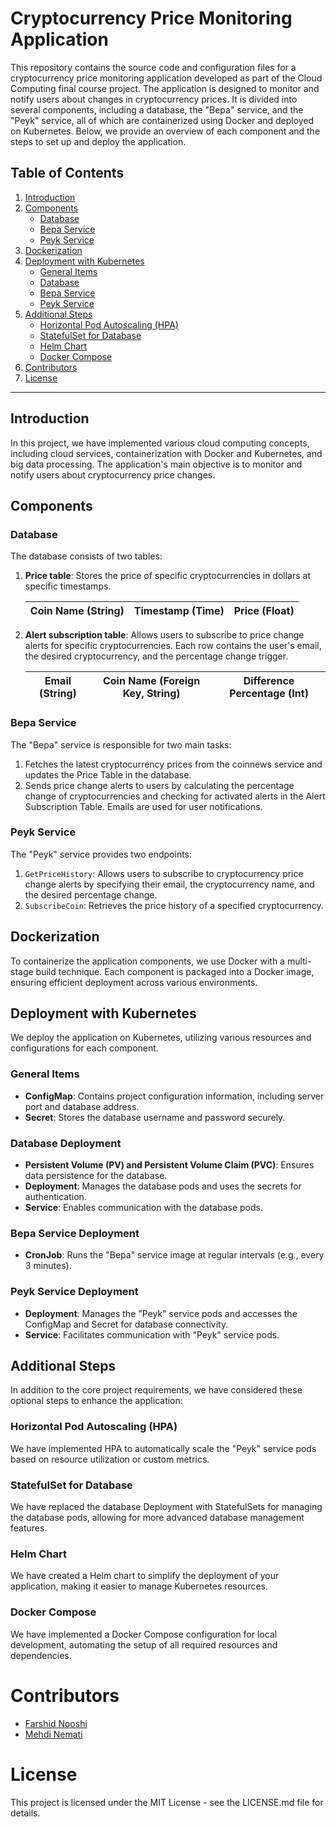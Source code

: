 # Cryptocurrency Price Monitoring Application

This repository contains the source code and configuration files for a cryptocurrency price monitoring application developed as part of the Cloud Computing final course project. The application is designed to monitor and notify users about changes in cryptocurrency prices. It is divided into several components, including a database, the "Bepa" service, and the "Peyk" service, all of which are containerized using Docker and deployed on Kubernetes. Below, we provide an overview of each component and the steps to set up and deploy the application.

## Table of Contents
1. [Introduction](#introduction)
2. [Components](#components)
    - [Database](#database)
    - [Bepa Service](#bepa-service)
    - [Peyk Service](#peyk-service)
3. [Dockerization](#dockerization)
4. [Deployment with Kubernetes](#deployment-with-kubernetes)
    - [General Items](#general-items)
    - [Database](#database-deployment)
    - [Bepa Service](#bepa-service-deployment)
    - [Peyk Service](#peyk-service-deployment)
5. [Additional Steps](#additional-steps)
    - [Horizontal Pod Autoscaling (HPA)](#horizontal-pod-autoscaling)
    - [StatefulSet for Database](#statefulset-for-database)
    - [Helm Chart](#helm-chart)
    - [Docker Compose](#docker-compose)
6. [Contributors](#contributors)
7. [License](#license)



---

## Introduction

In this project, we have implemented various cloud computing concepts, including cloud services, containerization with Docker and Kubernetes, and big data processing. The application's main objective is to monitor and notify users about cryptocurrency price changes.

## Components

### Database

The database consists of two tables:

1. **Price table**: Stores the price of specific cryptocurrencies in dollars at specific timestamps.

   | Coin Name (String) | Timestamp (Time) | Price (Float) |
   |--------------------|-------------------|---------------|

2. **Alert subscription table**: Allows users to subscribe to price change alerts for specific cryptocurrencies. Each row contains the user's email, the desired cryptocurrency, and the percentage change trigger.

   | Email (String) | Coin Name (Foreign Key, String) | Difference Percentage (Int) |
   |-----------------|---------------------------------|-----------------------------|


### Bepa Service

The "Bepa" service is responsible for two main tasks:
1. Fetches the latest cryptocurrency prices from the coinnews service and updates the Price Table in the database.
2. Sends price change alerts to users by calculating the percentage change of cryptocurrencies and checking for activated alerts in the Alert Subscription Table. Emails are used for user notifications.

### Peyk Service

The "Peyk" service provides two endpoints:
1. `GetPriceHistory`: Allows users to subscribe to cryptocurrency price change alerts by specifying their email, the cryptocurrency name, and the desired percentage change.
2. `SubscribeCoin`: Retrieves the price history of a specified cryptocurrency.

## Dockerization

To containerize the application components, we use Docker with a multi-stage build technique. Each component is packaged into a Docker image, ensuring efficient deployment across various environments.

## Deployment with Kubernetes

We deploy the application on Kubernetes, utilizing various resources and configurations for each component.

### General Items

- **ConfigMap**: Contains project configuration information, including server port and database address.
- **Secret**: Stores the database username and password securely.

### Database Deployment

- **Persistent Volume (PV) and Persistent Volume Claim (PVC)**: Ensures data persistence for the database.
- **Deployment**: Manages the database pods and uses the secrets for authentication.
- **Service**: Enables communication with the database pods.

### Bepa Service Deployment

- **CronJob**: Runs the "Bepa" service image at regular intervals (e.g., every 3 minutes).

### Peyk Service Deployment

- **Deployment**: Manages the "Peyk" service pods and accesses the ConfigMap and Secret for database connectivity.
- **Service**: Facilitates communication with "Peyk" service pods.

## Additional Steps

In addition to the core project requirements, we have considered these optional steps to enhance the application:

### Horizontal Pod Autoscaling (HPA)

We have implemented HPA to automatically scale the "Peyk" service pods based on resource utilization or custom metrics.

### StatefulSet for Database

We have replaced the database Deployment with StatefulSets for managing the database pods, allowing for more advanced database management features.

### Helm Chart

We have created a Helm chart to simplify the deployment of your application, making it easier to manage Kubernetes resources.

### Docker Compose

We have implemented a Docker Compose configuration for local development, automating the setup of all required resources and dependencies.

# Contributors
* [Farshid Nooshi](https://FarshidNooshi.GitHub.io)
* [Mehdi Nemati](https://github.com/mohammadmahdi255)

# License

This project is licensed under the MIT License - see the LICENSE.md file for details.

